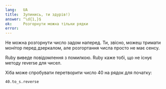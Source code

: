 ```yaml
---
lang:   UA
title:  Зупинись, ти здурів!)
answer: ^\d{1,}$
ok:     Розгорнути можна тільки рядки
error:  
---
```


Не можна розгорнути число задом наперед. Ти, звісно, можеш тримати монітор перед дзеркалом, але розгортання числа просто не має сенсу.

Ruby виведе повідомлення з помилкою. Ruby каже тобі, що не існує методу reverse для чисел.

Хіба може спробувати перетворити число 40 на рядок для початку:

    40.to_s.reverse
